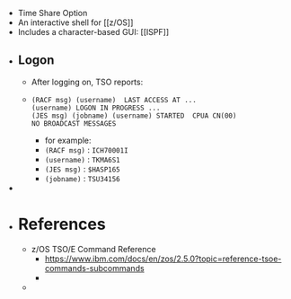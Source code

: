 - Time Share Option
- An interactive shell for [[z/OS]]
- Includes a character-based GUI: [[ISPF]]
- ## Logon
	- After logging on, TSO reports:
	- ```
	  (RACF msg) (username)  LAST ACCESS AT ...
	  (username) LOGON IN PROGRESS ...
	  (JES msg) (jobname) (username) STARTED  CPUA CN(00)
	  NO BROADCAST MESSAGES
	  
	  ```
		- for example:
		- `(RACF msg)` : `ICH70001I`
		- `(username)` : `TKMA6S1`
		- `(JES msg)` : `$HASP165`
		- `(jobname)` : `TSU34156`
-
- # References
	- z/OS TSO/E Command Reference
		- https://www.ibm.com/docs/en/zos/2.5.0?topic=reference-tsoe-commands-subcommands
		-
	-